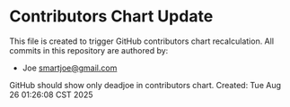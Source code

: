 # Contributors Chart Update

This file is created to trigger GitHub contributors chart recalculation.
All commits in this repository are authored by:
- Joe <smartjoe@gmail.com>

GitHub should show only deadjoe in contributors chart.
Created: Tue Aug 26 01:26:08 CST 2025
